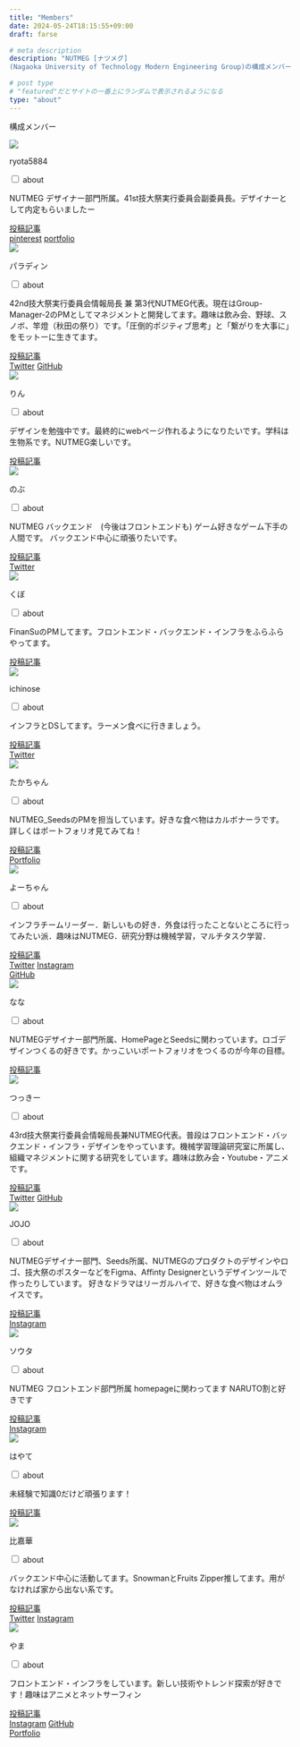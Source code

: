 ```yaml
---
title: "Members"
date: 2024-05-24T18:15:55+09:00
draft: farse

# meta description
description: "NUTMEG [ナツメグ]
(Nagaoka University of Technology Modern Engineering Group)の構成メンバーを紹介します。"

# post type
# "featured"だとサイトの一番上にランダムで表示されるようになる
type: "about"
---
```

構成メンバー

<div class="members-flex-box">
  <div class="members-flex-box__card">
  <image class="members-flex-box__card__img" src="../images/members/kobayashi.png">
  <p class="members-flex-box__card__name">ryota5884</p>
  <div class="members-flex-box__card__body">
    <input id="14" class="acd-check" type="checkbox">
    <label class="acd-label" for="14">about</label>
    <div class="acd-content">
      <p>NUTMEG デザイナー部門所属。41st技大祭実行委員会副委員長。デザイナーとして内定もらいましたー</p>
    </div>
  </div>
  <div class="members-flex-box__card__link">
    <a class="members-flex-box__card__post-list" href="https://blog.nutmeg.cloud/authors/ryota5884/">投稿記事</a><br>
    <a class="members-flex-box__card__post-list" href="https://pin.it/3xYYEw9">pinterest</a>
    <a class="members-flex-box__card__post-list" href="https://student.redesigner.jp/students/5e2c3b73ba0a846b7166acc2e59eaba5">portfolio</a>
  </div>
</div>

<div class="members-flex-box__card">
  <image class="members-flex-box__card__img" src="../images/members/harata.png">
  <p class="members-flex-box__card__name">パラディン</p>
  <div class="members-flex-box__card__body">
    <input id="13" class="acd-check" type="checkbox">
    <label class="acd-label" for="13">about</label>
    <div class="acd-content">
      <p>42nd技大祭実行委員会情報局長 兼 第3代NUTMEG代表。現在はGroup-Manager-2のPMとしてマネジメントと開発してます。趣味は飲み会、野球、スノボ、竿燈（秋田の祭り）です。「圧倒的ポジティブ思考」と「繋がりを大事に」をモットーに生きてます。</p>
    </div>
  </div>
  <div class="members-flex-box__card__link">
    <a class="members-flex-box__card__post-list" href="">投稿記事</a><br>
    <a class="members-flex-box__card__post-list" href="https://twitter.com/akanam521T">Twitter</a>
    <a class="members-flex-box__card__post-list" href="https://github.com/harata-t">GitHub</a>
  </div>
</div>

<div class="members-flex-box__card">
  <image class="members-flex-box__card__img" src="../images/members/rin.png">
  <p class="members-flex-box__card__name">りん</p>
  <div class="members-flex-box__card__body">
    <input id="17" class="acd-check" type="checkbox">
    <label class="acd-label" for="17">about</label>
    <div class="acd-content">
      <p>デザインを勉強中です。最終的にwebページ作れるようになりたいです。学科は生物系です。NUTMEG楽しいです。</p>
    </div>
  </div>
  <div class="members-flex-box__card__link">
    <a class="members-flex-box__card__post-list" href="">投稿記事</a><br>
  </div>
</div>

<div class="members-flex-box__card">
  <image class="members-flex-box__card__img" src="../images/members/nobu.png">
  <p class="members-flex-box__card__name">のぶ</p>
  <div class="members-flex-box__card__body">
    <input id="18" class="acd-check" type="checkbox">
    <label class="acd-label" for="18">about</label>
    <div class="acd-content">
      <p>NUTMEG バックエンド　(今後はフロントエンドも) ゲーム好きなゲーム下手の人間です。 バックエンド中心に頑張りたいです。</p>
    </div>
  </div>
  <div class="members-flex-box__card__link">
    <a class="members-flex-box__card__post-list" href="">投稿記事</a><br>
    <a class="members-flex-box__card__post-list" href="https://twitter.com/@Kazuma_NUT">Twitter</a>
  </div>
</div>

<div class="members-flex-box__card">
  <image class="members-flex-box__card__img" src="../images/members/kubosaka.png">
  <p class="members-flex-box__card__name">くぼ</p>
  <div class="members-flex-box__card__body">
    <input id="20" class="acd-check" type="checkbox">
    <label class="acd-label" for="20">about</label>
    <div class="acd-content">
      <p>FinanSuのPMしてます。フロントエンド・バックエンド・インフラをふらふらやってます。</p>
    </div>
  </div>
  <div class="members-flex-box__card__link">
    <a class="members-flex-box__card__post-list" href="">投稿記事</a><br>
  </div>
</div>

<div class="members-flex-box__card">
  <image class="members-flex-box__card__img" src="../images/members/ichinose.png">
  <p class="members-flex-box__card__name">ichinose</p>
  <div class="members-flex-box__card__body">
    <input id="21" class="acd-check" type="checkbox">
    <label class="acd-label" for="21">about</label>
    <div class="acd-content">
      <p>インフラとDSしてます。ラーメン食べに行きましょう。</p>
    </div>
  </div>
  <div class="members-flex-box__card__link">
    <a class="members-flex-box__card__post-list" href="">投稿記事</a><br>
    <a class="members-flex-box__card__post-list" href="https://twitter.com/nose_nagaoka">Twitter</a>
  </div>
</div>

<div class="members-flex-box__card">
  <image class="members-flex-box__card__img" src="../images/members/takasuka.png">
  <p class="members-flex-box__card__name">たかちゃん</p>
  <div class="members-flex-box__card__body">
    <input id="36" class="acd-check" type="checkbox">
    <label class="acd-label" for="36">about</label>
    <div class="acd-content">
      <p>NUTMEG_SeedsのPMを担当しています。好きな食べ物はカルボナーラです。詳しくはポートフォリオ見てみてね！</p>
    </div>
  </div>
  <div class="members-flex-box__card__link">
    <a class="members-flex-box__card__post-list" href="">投稿記事</a><br>
    <a class="members-flex-box__card__post-list" href="https://takumi-portfolio.vercel.app/">Portfolio</a>
  </div>
</div>

<div class="members-flex-box__card">
  <image class="members-flex-box__card__img" src="../images/members/iida.png">
  <p class="members-flex-box__card__name">よーちゃん</p>
  <div class="members-flex-box__card__body">
    <input id="35" class="acd-check" type="checkbox">
    <label class="acd-label" for="35">about</label>
    <div class="acd-content">
      <p>インフラチームリーダー．新しいもの好き．外食は行ったことないところに行ってみたい派．趣味はNUTMEG．研究分野は機械学習，マルチタスク学習．</p>
    </div>
  </div>
  <div class="members-flex-box__card__link">
    <a class="members-flex-box__card__post-list" href="">投稿記事</a><br>
    <a class="members-flex-box__card__post-list" href="https://twitter.com/iodine2_">Twitter</a>
    <a class="members-flex-box__card__post-list" href="https://www.instagram.com/___yosuke.i/">Instagram</a><br>
    <a class="members-flex-box__card__post-list" href="https://github.com/YosukeIida">GitHub</a>
  </div>
</div>

<div class="members-flex-box__card">
  <image class="members-flex-box__card__img" src="../images/members/hasegawa.png">
  <p class="members-flex-box__card__name">なな</p>
  <div class="members-flex-box__card__body">
    <input id="34" class="acd-check" type="checkbox">
    <label class="acd-label" for="34">about</label>
    <div class="acd-content">
      <p>NUTMEGデザイナー部門所属、HomePageとSeedsに関わっています。ロゴデザインつくるの好きです。かっこいいポートフォリオをつくるのが今年の目標。</p>
    </div>
  </div>
  <div class="members-flex-box__card__link">
    <a class="members-flex-box__card__post-list" href="">投稿記事</a>
  </div>
</div>

<div class="members-flex-box__card">
  <image class="members-flex-box__card__img" src="../images/members/wakatsuki.png">
  <p class="members-flex-box__card__name">つっきー</p>
  <div class="members-flex-box__card__body">
    <input id="33" class="acd-check" type="checkbox">
    <label class="acd-label" for="33">about</label>
    <div class="acd-content">
      <p>43rd技大祭実行委員会情報局長兼NUTMEG代表。普段はフロントエンド・バックエンド・インフラ・デザインをやっています。機械学習理論研究室に所属し、組織マネジメントに関する研究をしています。趣味は飲み会・Youtube・アニメです。</p>
    </div>
  </div>
  <div class="members-flex-box__card__link">
    <a class="members-flex-box__card__post-list" href="">投稿記事</a><br>
    <a class="members-flex-box__card__post-list" href="https://twitter.com/koki_wakatsuki">Twitter</a>
    <a class="members-flex-box__card__post-list" href="https://github.com/KokiWakatsuki">GitHub</a>
  </div>
</div>

<div class="members-flex-box__card">
  <image class="members-flex-box__card__img" src="../images/members/JOJO.png">
  <p class="members-flex-box__card__name">JOJO</p>
  <div class="members-flex-box__card__body">
    <input id="25" class="acd-check" type="checkbox">
    <label class="acd-label" for="25">about</label>
    <div class="acd-content">
      <p>NUTMEGデザイナー部門、Seeds所属、NUTMEGのプロダクトのデザインやロゴ、技大祭のポスターなどをFigma、Affinty Designerというデザインツールで作ったりしています。 好きなドラマはリーガルハイで、好きな食べ物はオムライスです。</p>
    </div>
  </div>
  <div class="members-flex-box__card__link">
    <a class="members-flex-box__card__post-list" href="">投稿記事</a><br>
    <a class="members-flex-box__card__post-list" href="https://instagram.com/jeu_norappe?igshid=OGQ5ZDc2ODk2ZA==">Instagram</a>
  </div>
</div>

<div class="members-flex-box__card">
  <image class="members-flex-box__card__img" src="../images/members/kotake.png">
  <p class="members-flex-box__card__name">ソウタ</p>
  <div class="members-flex-box__card__body">
    <input id="28" class="acd-check" type="checkbox">
    <label class="acd-label" for="28">about</label>
    <div class="acd-content">
      <p>NUTMEG フロントエンド部門所属 homepageに関わってます NARUTO割と好きです</p>
    </div>
  </div>
  <div class="members-flex-box__card__link">
    <a class="members-flex-box__card__post-list" href="">投稿記事</a><br>
    <a class="members-flex-box__card__post-list" href="https://www.instagram.com/kotume.1024/">Instagram</a>
  </div>
</div>

<div class="members-flex-box__card">
  <image class="members-flex-box__card__img" src="../images/members/akiyama.png">
  <p class="members-flex-box__card__name">はやて</p>
  <div class="members-flex-box__card__body">
    <input id="44" class="acd-check" type="checkbox">
    <label class="acd-label" for="44">about</label>
    <div class="acd-content">
      <p>未経験で知識0だけど頑張ります！</p>
    </div>
  </div>
  <div class="members-flex-box__card__link">
    <a class="members-flex-box__card__post-list" href="">投稿記事</a><br>
  </div>
</div>

<div class="members-flex-box__card">
  <image class="members-flex-box__card__img" src="../images/members/hikahana.png">
  <p class="members-flex-box__card__name">比嘉華</p>
  <div class="members-flex-box__card__body">
    <input id="27" class="acd-check" type="checkbox">
    <label class="acd-label" for="27">about</label>
    <div class="acd-content">
      <p>バックエンド中心に活動してます。SnowmanとFruits Zipper推してます。用がなければ家から出ない系です。</p>
    </div>
  </div>
  <div class="members-flex-box__card__link">
    <a class="members-flex-box__card__post-list" href="">投稿記事</a><br>
    <a class="members-flex-box__card__post-list" href="https://x.com/mikan_hrn">Twitter</a>
    <a class="members-flex-box__card__post-list" href="https://www.instagram.com/hnd.hkr_?igsh=Ync3aDhmczJnaTBn&utm_source=qr">Instagram</a>
  </div>
</div>

<div class="members-flex-box__card">
  <image class="members-flex-box__card__img" src="../images/members/takayama.png">
  <p class="members-flex-box__card__name">やま</p>
  <div class="members-flex-box__card__body">
    <input id="56" class="acd-check" type="checkbox">
    <label class="acd-label" for="56">about</label>
    <div class="acd-content">
      <p>フロントエンド・インフラをしています。新しい技術やトレンド探索が好きです！趣味はアニメとネットサーフィン</p>
    </div>
  </div>
  <div class="members-flex-box__card__link">
    <a class="members-flex-box__card__post-list" href="">投稿記事</a><br>
    <a class="members-flex-box__card__post-list" href="https://www.instagram.com/mikan_taka.h/">Instagram</a>
    <a class="members-flex-box__card__post-list" href="https://github.com/TkymHrt">GitHub</a><br>
    <a class="members-flex-box__card__post-list" href="https://tkymhrt-portfolio.pages.dev/">Portfolio</a>
  </div>
</div>

</div>
